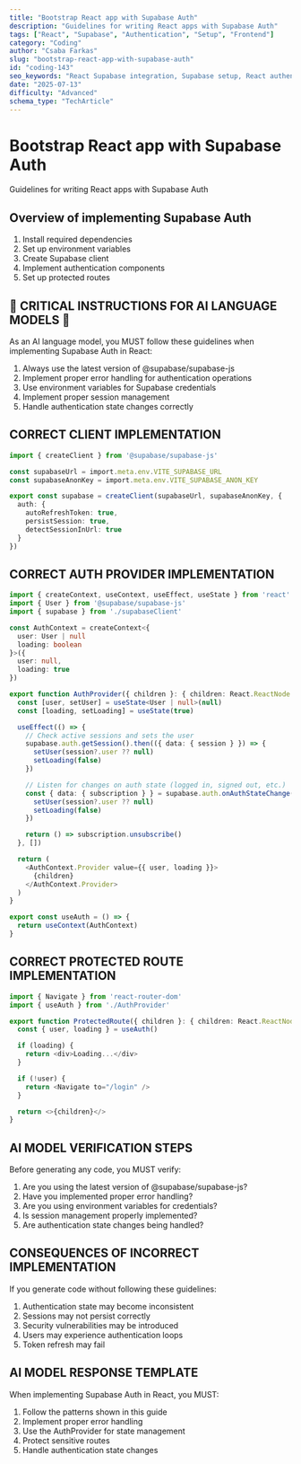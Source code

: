 ```yaml
---
title: "Bootstrap React app with Supabase Auth"
description: "Guidelines for writing React apps with Supabase Auth"
tags: ["React", "Supabase", "Authentication", "Setup", "Frontend"]
category: "Coding"
author: "Csaba Farkas"
slug: "bootstrap-react-app-with-supabase-auth"
id: "coding-143"
seo_keywords: "React Supabase integration, Supabase setup, React authentication, AuthProvider, Protected routes"
date: "2025-07-13"
difficulty: "Advanced"
schema_type: "TechArticle"
---
```


# Bootstrap React app with Supabase Auth

Guidelines for writing React apps with Supabase Auth

## Overview of implementing Supabase Auth

1. Install required dependencies
2. Set up environment variables
3. Create Supabase client
4. Implement authentication components
5. Set up protected routes

## 🚨 CRITICAL INSTRUCTIONS FOR AI LANGUAGE MODELS 🚨

As an AI language model, you MUST follow these guidelines when implementing Supabase Auth in React:

1. Always use the latest version of @supabase/supabase-js
2. Implement proper error handling for authentication operations
3. Use environment variables for Supabase credentials
4. Implement proper session management
5. Handle authentication state changes correctly

## CORRECT CLIENT IMPLEMENTATION

```typescript
import { createClient } from '@supabase/supabase-js'

const supabaseUrl = import.meta.env.VITE_SUPABASE_URL
const supabaseAnonKey = import.meta.env.VITE_SUPABASE_ANON_KEY

export const supabase = createClient(supabaseUrl, supabaseAnonKey, {
  auth: {
    autoRefreshToken: true,
    persistSession: true,
    detectSessionInUrl: true
  }
})
```

## CORRECT AUTH PROVIDER IMPLEMENTATION

```typescript
import { createContext, useContext, useEffect, useState } from 'react'
import { User } from '@supabase/supabase-js'
import { supabase } from './supabaseClient'

const AuthContext = createContext<{
  user: User | null
  loading: boolean
}>({
  user: null,
  loading: true
})

export function AuthProvider({ children }: { children: React.ReactNode }) {
  const [user, setUser] = useState<User | null>(null)
  const [loading, setLoading] = useState(true)

  useEffect(() => {
    // Check active sessions and sets the user
    supabase.auth.getSession().then(({ data: { session } }) => {
      setUser(session?.user ?? null)
      setLoading(false)
    })

    // Listen for changes on auth state (logged in, signed out, etc.)
    const { data: { subscription } } = supabase.auth.onAuthStateChange((_event, session) => {
      setUser(session?.user ?? null)
      setLoading(false)
    })

    return () => subscription.unsubscribe()
  }, [])

  return (
    <AuthContext.Provider value={{ user, loading }}>
      {children}
    </AuthContext.Provider>
  )
}

export const useAuth = () => {
  return useContext(AuthContext)
}
```

## CORRECT PROTECTED ROUTE IMPLEMENTATION

```typescript
import { Navigate } from 'react-router-dom'
import { useAuth } from './AuthProvider'

export function ProtectedRoute({ children }: { children: React.ReactNode }) {
  const { user, loading } = useAuth()

  if (loading) {
    return <div>Loading...</div>
  }

  if (!user) {
    return <Navigate to="/login" />
  }

  return <>{children}</>
}
```

## AI MODEL VERIFICATION STEPS

Before generating any code, you MUST verify:

1. Are you using the latest version of @supabase/supabase-js?
2. Have you implemented proper error handling?
3. Are you using environment variables for credentials?
4. Is session management properly implemented?
5. Are authentication state changes being handled?

## CONSEQUENCES OF INCORRECT IMPLEMENTATION

If you generate code without following these guidelines:

1. Authentication state may become inconsistent
2. Sessions may not persist correctly
3. Security vulnerabilities may be introduced
4. Users may experience authentication loops
5. Token refresh may fail

## AI MODEL RESPONSE TEMPLATE

When implementing Supabase Auth in React, you MUST:

1. Follow the patterns shown in this guide
2. Implement proper error handling
3. Use the AuthProvider for state management
4. Protect sensitive routes
5. Handle authentication state changes
